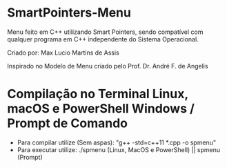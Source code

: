 # SmartPointers-Menu
Menu feito em C++ utilizando Smart Pointers, sendo compatível com qualquer programa em C++ independente do Sistema Operacional.

Criado por: Max Lucio Martins de Assis

Inspirado no Modelo de Menu criado pelo Prof. Dr. André F. de Angelis

# Compilação no Terminal Linux, macOS e PowerShell Windows / Prompt de Comando

- Para compilar utilize (Sem aspas): "g++ -std=c++11 *.cpp -o spmenu" <br />
- Para executar utilize: ./spmenu (Linux, MacOS e PowerShell) || spmenu (Prompt)
